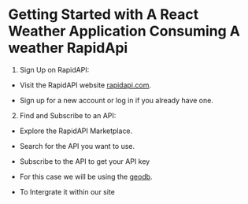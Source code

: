 # Getting Started with A React Weather Application Consuming A weather RapidApi

1. Sign Up on RapidAPI:

- Visit the RapidAPI website [rapidapi.com](https://rapidapi.com/).

- Sign up for a new account or log in if you already have one.

2. Find and Subscribe to an API:

- Explore the RapidAPI Marketplace.

- Search for the API you want to use.

- Subscribe to the API to get your API key

- For this case we will be using the [geodb](https://rapidapi.com/wirefreethought/api/geodb-cities).

- To Intergrate it within our site
